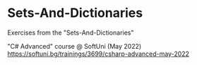 # Sets-And-Dictionaries

Exercises from the "Sets-And-Dictionaries"

"C# Advanced" course @ SoftUni (May 2022) 
https://softuni.bg/trainings/3699/csharp-advanced-may-2022
